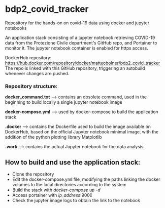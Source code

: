 # bdp2_covid_tracker
Repository for the hands-on on covid-19 data using docker and jupyter notebooks

An application stack consisting of a jupyter notebook retrieving COVID-19 data from the Protezione Civile department's GitHub repo, and Portainer to monitor it. The jupyter notebook container is enabled for https access.

DockerHub repository:
https://hub.docker.com/repository/docker/matteobolner/bdp2_covid_tracker  
The repo is linked with this GitHub repository, triggering an autobuild whenever changes are pushed.

### Repository structure:  

**docker_command.txt** --> contains an obsolete command, used in the beginning to build locally a single jupyter notebook image  

**docker-compose.yml** --> used by docker-compose to build the application stack  

**.docker** --> contains the Dockerfile used to build the image available on DockerHub, based on the official Jupyter notebook minimal image, with the addition of the python plotting library Matplotlib

**.work** --> contains the actual Jupyter notebook for the data analysis


## How to build and use the application stack:  
- Clone the repository
- Edit the docker-compose.yml file, modifying the paths linking the docker volumes to the local directories according to the system
- Build the stack with *docker-compose up -d*
- Access portainer with *ip_address*:9000
- Check the jupyter image logs to obtain the link to the notebook
